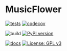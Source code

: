 # MusicFlower

[![tests](https://github.com/robert-lieck/musicflower/actions/workflows/tests.yml/badge.svg)](https://github.com/robert-lieck/musicflower/actions/workflows/tests.yml)
[![codecov](https://codecov.io/gh/robert-lieck/musicflower/branch/main/graph/badge.svg?token=D3G3NI02UB)](https://codecov.io/gh/robert-lieck/musicflower)

![build](https://github.com/robert-lieck/musicflower/workflows/build/badge.svg)
[![PyPI version](https://badge.fury.io/py/musicflower.svg)](https://badge.fury.io/py/musicflower)

[![docs](https://github.com/robert-lieck/musicflower/actions/workflows/docs.yml/badge.svg)](https://github.com/robert-lieck/musicflower/actions/workflows/docs.yml)
[![License: GPL v3](https://img.shields.io/badge/License-GPLv3-blue.svg)](https://www.gnu.org/licenses/gpl-3.0)
